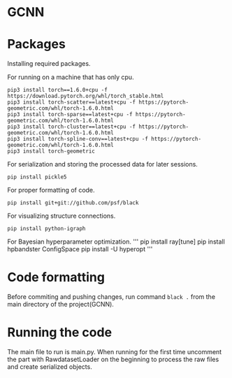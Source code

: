 # GCNN

# Packages
Installing required packages.

For running on a machine that has only cpu.
```
pip3 install torch==1.6.0+cpu -f https://download.pytorch.org/whl/torch_stable.html
pip3 install torch-scatter==latest+cpu -f https://pytorch-geometric.com/whl/torch-1.6.0.html
pip3 install torch-sparse==latest+cpu -f https://pytorch-geometric.com/whl/torch-1.6.0.html
pip3 install torch-cluster==latest+cpu -f https://pytorch-geometric.com/whl/torch-1.6.0.html
pip3 install torch-spline-conv==latest+cpu -f https://pytorch-geometric.com/whl/torch-1.6.0.html
pip3 install torch-geometric
```

For serialization and storing the processed data for later sessions.
```
pip install pickle5
```

For proper formatting of code.
```
pip install git+git://github.com/psf/black
```

For visualizing structure connections.
```
pip install python-igraph
```

For Bayesian hyperparameter optimization.
'''
pip install ray[tune]
pip install hpbandster ConfigSpace
pip install -U hyperopt
'''
# Code formatting
Before commiting and pushing changes, run command `black .` from the main directory of the project(GCNN).


# Running the code
The main file to run is main.py. When running for the first time uncomment the part with RawdatasetLoader on the beginning to process the raw files and create serialized objects.